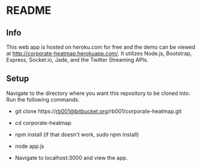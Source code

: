 # README #

Info
-----
This web app is hosted on heroku.com for free and the demo can be viewed at http://corporate-heatmap.herokuapp.com/. It utilizes Node.js, Bootstrap, Express, Socket.io, Jade, and the Twitter Streaming APIs. 

Setup
-----
Navigate to the directory where you want this repository to be cloned into. Run the following commands.

- git clone https://rb001@bitbucket.org/rb001/corporate-heatmap.git

- cd corporate-heatmap

- npm install (if that doesn't work, sudo npm install)

- node app.js

- Navigate to localhost:3000 and view the app.
